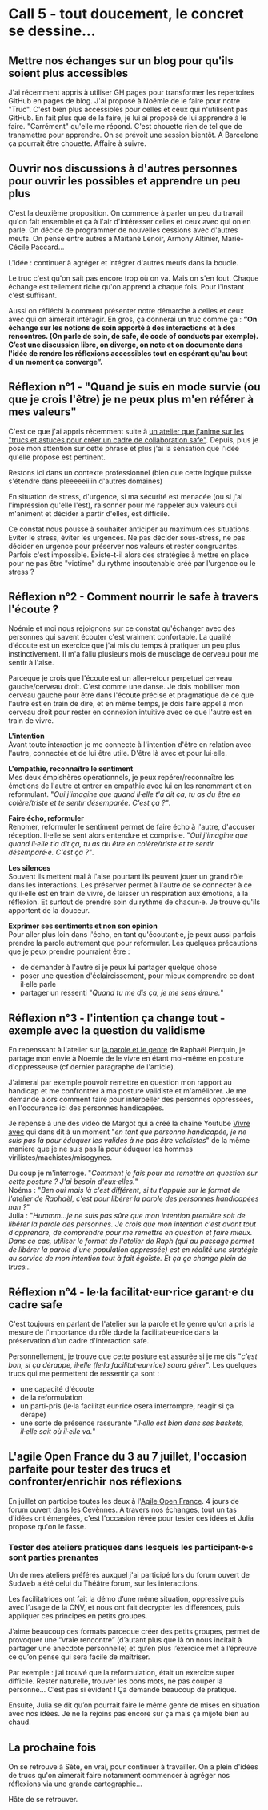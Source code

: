 # Call 5 - tout doucement, le concret se dessine...

## Mettre nos échanges sur un blog pour qu'ils soient plus accessibles
J'ai récemment appris à utiliser GH pages pour transformer les repertoires GitHub en pages de blog. J'ai proposé à Noémie de le faire pour notre "Truc". C'est bien plus accessibles pour celles et ceux qui n'utilisent pas GitHub.
En fait plus que de la faire, je lui ai proposé de lui apprendre à le faire. 
"Carrément" qu'elle me répond. 
C'est chouette rien de tel que de transmettre pour apprendre. 
On se prévoit une session bientôt. A Barcelone ça pourrait être chouette.
Affaire à suivre.

## Ouvrir nos discussions à d'autres personnes pour ouvrir les possibles et apprendre un peu plus
C'est la deuxième proposition. On commence à parler un peu du travail qu'on fait ensemble et ça à l'air d'intéresser celles et ceux avec qui on en parle. On décide de programmer de nouvelles cessions avec d'autres meufs.  On pense entre autres à Maïtané Lenoir, Armony Altinier, Marie-Cécile Paccard...

L'idée : continuer à agréger et intégrer d'autres meufs dans la boucle. 

Le truc c'est qu'on sait pas encore trop où on va. Mais on s'en fout. Chaque échange est tellement riche qu'on apprend à chaque fois. Pour l'instant c'est suffisant.

Aussi on réfléchi à comment présenter notre démarche à celles et ceux avec qui on aimerait intéragir. En gros, ça donnerai un truc comme ça : 
**“On échange sur les notions de soin apporté à des interactions et à des rencontres. (On parle de soin, de safe, de code of conducts par exemple). C’est une discussion libre, on diverge, on note et on documente dans l'idée de rendre les réflexions accessibles tout en espérant qu'au bout d'un moment ça converge”.**


## Réflexion n°1 - "Quand je suis en mode survie (ou que je crois l'être) je ne peux plus m'en référer à mes valeurs"
C'est ce que j'ai appris récemment suite à [un atelier que j'anime sur les "trucs et astuces pour créer un cadre de collaboration safe"](https://github.com/Julia-barbelane/des-conf-entre-meufs/blob/master/ressources/retour-d-exp%C3%A9rience-atelier-ju-truc-et-astuces-cadre-collaboration-safe.md). Depuis, plus je pose mon attention sur cette phrase et plus j'ai la sensation que l'idée qu'elle propose est pertinent.

Restons ici dans un contexte professionnel (bien que cette logique puisse s'étendre dans pleeeeeiiiin d'autres domaines)

En situation de stress, d'urgence, si ma sécurité est menacée (ou si j'ai l'impression qu'elle l'est), raisonner pour me rappeler aux valeurs qui m'animent et décider à partir d'elles, est difficile.  

Ce constat nous pousse à souhaiter anticiper au maximum ces situations. Eviter le stress, éviter les urgences. Ne pas décider sous-stress, ne pas décider en urgence pour préserver nos valeurs et rester congruantes. Parfois c'est impossible. Existe-t-il alors des stratégies à mettre en place pour ne pas être "victime" du rythme insoutenable créé par l'urgence ou le stress ? 

## Réflexion n°2 - Comment nourrir le safe à travers l'écoute ? 
Noémie et moi nous rejoignons sur ce constat qu'échanger avec des personnes qui savent écouter c'est vraiment confortable. La qualité d'écoute est un exercice que j'ai mis du temps à pratiquer un peu plus instinctivement. Il m'a fallu plusieurs mois de musclage de cerveau pour me sentir à l'aise. 

Parceque je crois que l'écoute est un aller-retour perpetuel cerveau gauche/cerveau droit. C'est comme une danse. Je dois mobiliser mon cerveau gauche pour être dans l'écoute précise et pragmatique de ce que l'autre est en train de dire, et en même temps, je dois faire appel à mon cerveau droit pour rester en connexion intuitive avec ce que l'autre est en train de vivre. 

**L'intention**  
Avant toute interaction je me connecte à l'intention d'être en relation avec l'autre, connectée et de lui être utile. D'être là avec et pour lui·elle.

**L'empathie, reconnaître le sentiment**  
Mes deux émpishères opérationnels, je peux repérer/reconnaître les émotions de l'autre et entrer en empathie avec lui en les renommant et en reformulant. "*Oui j'imagine que quand il·elle t'a dit ça, tu as du être en colère/triste et te sentir désemparée. C'est ça ?"*.  

**Faire écho, reformuler**  
Renomer, reformuler le sentiment permet de faire écho à l'autre, d'accuser réception. Il·elle se sent alors entendu·e et compris·e. 
"*Oui j'imagine que quand il·elle t'a dit ça, tu as du être en colère/triste et te sentir désemparé·e. C'est ça ?"*.  

**Les silences**  
Souvent ils mettent mal à l'aise pourtant ils peuvent jouer un grand rôle dans les interactions. Les préserver permet à l'autre de se connecter à ce qu'il·elle est en train de vivre, de laisser un respiration aux émotions, à la réflexion. Et surtout de prendre soin du rythme de chacun·e. Je trouve qu'ils apportent de la douceur.

**Exprimer ses sentiments et non son opinion**  
Pour aller plus loin dans l'écho, en tant qu'écoutant·e, je peux aussi parfois prendre la parole autrement que pour reformuler. Les quelques précautions que je peux prendre pourraient être : 
- de demander à l'autre si je peux lui partager quelque chose
- poser une question d'éclaircissement, pour mieux comprendre ce dont il·elle parle
- partager un ressenti "*Quand tu me dis ça, je me sens ému·e.*"

## Réflexion n°3 - l'intention ça change tout - exemple avec la question du validisme
En repenssant à l'atelier sur [la parole et le genre](https://julia-barbelane.github.io/reflexions/chantiers/l-empathie-comme-moyen-de-reparation-l'exemple-avec-un-atelier-sur-la-parole-et-le-genre.html) de Raphaël Pierquin, je partage mon envie à Noémie de le vivre en étant moi-même en posture d'oppresseuse (cf dernier paragraphe de l'article).

J'aimerai par exemple pouvoir remettre en question mon rapport au handicap et me confrontrer à ma posture validiste et m'améliorer. Je me demande alors comment faire pour interpeller des personnes oppréssées, en l'occurence ici des personnes handicapées. 

Je repense à une des vidéo de Margot qui a créé la chaîne Youtube [Vivre avec](https://www.youtube.com/channel/UCH3Hp3WAm0iGQBi_csusoUg) qui dans dit à un moment "*en tant que personne handicapée, je ne suis pas là pour éduquer les valides à ne pas être validistes*" de la même manière que je ne suis pas là pour éduquer les hommes virilistes/machistes/misogynes.

Du coup je m'interroge. "*Comment je fais pour me remettre en question sur cette posture ? J'ai besoin d'eux·elles.*"  
Noéms : "*Ben oui mais là c'est différent, si tu t'appuie sur le format de l'atelier de Raphaël, c'est pour libérer la parole des personnes handicapées nan ?*"  
Julia : "*Hummm...je ne suis pas sûre que mon intention première soit de libérer la parole des personnes. Je crois que mon intention c'est avant tout d'apprendre, de comprendre pour me remettre en question et faire mieux. Dans ce cas, utiliser le format de l'atelier de Raph (qui au passage permet de libérer la parole d'une population oppressée) est en réalité une stratégie au service de mon intention tout à fait égoïste. Et ça ça change plein de trucs...*

## Réflexion n°4 - le·la facilitat·eur·rice garant·e du cadre safe
C'est toujours en parlant de l'atelier sur la parole et le genre qu'on a pris la mesure de l'importance du rôle du·de la facilitat·eur·rice dans la préservation d'un cadre d'interaction safe. 

Personnellement, je trouve que cette posture est assurée si je me dis "*c'est bon, si ça dérappe, il·elle (le·la facilitat·eur·rice) saura  gérer*". Les quelques trucs qui me permettent de ressentir ça sont :
- une capacité d'écoute
- de la reformulation
- un parti-pris (le·la facilitat·eur·rice osera interrompre, réagir si ça dérape)
- une sorte de présence rassurante "*il·elle est bien dans ses baskets, il·elle sait où il·elle va.*"

## L'agile Open France du 3 au 7 juillet, l'occasion parfaite pour tester des trucs et confronter/enrichir nos réflexions
En juillet on participe toutes les deux à l'[Agile Open France](https://agileopenfrance.com/saison/ete2018/). 4 jours de forum ouvert dans les Cévènnes. A travers nos échanges, tout un tas d'idées ont émergées, c'est l'occasion rêvée pour tester ces idées et Julia propose qu'on le fasse. 

### Tester des ateliers pratiques dans lesquels les participant·e·s sont parties prenantes
Un de mes ateliers préférés auxquel j'ai participé lors du forum ouvert de Sudweb a été celui du Théâtre forum, sur les interactions. 

Les facilitatrices ont fait la démo d’une même situation, oppressive puis avec l’usage de la CNV, et nous ont fait décrypter les différences, puis appliquer ces principes en petits groupes.

J’aime beaucoup ces formats parceque créer des petits groupes, permet de provoquer une “vraie rencontre” (d’autant plus que là on nous incitait à partager une anecdote personnelle) et qu’en plus l’exercice met à l’épreuve ce qu’on pense qui sera facile de maîtriser.

Par exemple : j’ai trouvé que la reformulation, était un exercice super difficile. Rester naturelle, trouver les bons mots, ne pas couper la personne… C’est pas si évident ! Ça demande beaucoup de pratique.

Ensuite, Julia se dit qu’on pourrait faire le même genre de mises en situation avec nos idées. Je ne la rejoins pas encore sur ça mais ça mijote bien au chaud.

## La prochaine fois
On se retrouve à Sète, en vrai, pour continuer à travailler. On a plein d'idées de trucs qu'on aimerait faire notamment commencer à agréger nos réflexions via une grande cartographie...

Hâte de se retrouver.








